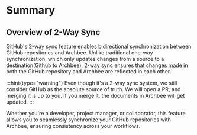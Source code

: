 # Summary

## Overview of 2-Way Sync

GitHub's 2-way sync feature enables bidirectional synchronization between GitHub repositories and Archbee. Unlike traditional one-way synchronization, which only updates changes from a source to a destination(Github to Archbee), 2-way sync ensures that changes made in both the GitHub repository and Archbee are reflected in each other.

:::hint{type="warning"}
Even though it's a 2-way sync system, we still consider GitHub as the absolute source of truth. We will open a PR, and merging it is up to you. If you merge it, the documents in Archbee will get updated.
:::

Whether you're a developer, project manager, or collaborator, this feature allows you to seamlessly synchronize your GitHub repositories with Archbee, ensuring consistency across your workflows.
